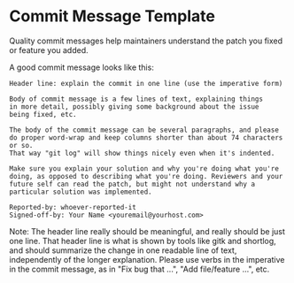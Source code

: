 # Commit Message Template

Quality commit messages help maintainers understand the patch you fixed or feature you added. 

A good commit message looks like this:

```
Header line: explain the commit in one line (use the imperative form)

Body of commit message is a few lines of text, explaining things
in more detail, possibly giving some background about the issue
being fixed, etc.

The body of the commit message can be several paragraphs, and please
do proper word-wrap and keep columns shorter than about 74 characters or so.
That way "git log" will show things nicely even when it's indented.

Make sure you explain your solution and why you're doing what you're
doing, as opposed to describing what you're doing. Reviewers and your
future self can read the patch, but might not understand why a
particular solution was implemented.

Reported-by: whoever-reported-it
Signed-off-by: Your Name <youremail@yourhost.com>
```

Note: The header line really should be meaningful, and really should be
just one line.  That header line is what is shown by tools like gitk and
shortlog, and should summarize the change in one readable line of text,
independently of the longer explanation. Please use verbs in the
imperative in the commit message, as in "Fix bug that ...", "Add
file/feature ...", etc.
